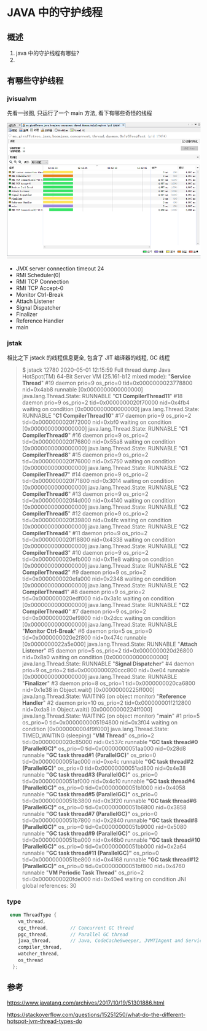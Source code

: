 # JAVA 中的守护线程

## 概述

1.  java 中的守护线程有哪些?
2. 

## 有哪些守护线程

### jvisualvm

先看一张图, 只运行了一个 main 方法, 看下有哪些奇怪的线程

![](./jvisualvm_thread.jpg)

- JMX server connection timeout 24
- RMI Scheduler(0)
- RMI TCP Connection 
- RMI TCP Accept-0
- Monitor Ctrl-Break
- Attach Listener
- Signal Dispatcher
- Finalizer
- Reference Handler
- main

### jstak 



相比之下 jstack 的线程信息更全, 包含了 JIT 编译器的线程, GC 线程

> $ jstack 12780
> 2020-05-01 12:15:59
> Full thread dump Java HotSpot(TM) 64-Bit Server VM (25.161-b12 mixed mode):
> "**Service Thread**" #19 daemon prio=9 os_prio=0 tid=0x0000000023778800 nid=0x4ab8 runnable [0x0000000000000000]
> java.lang.Thread.State: RUNNABLE
> "**C1 CompilerThread11**" #18 daemon prio=9 os_prio=2 tid=0x0000000020f70000 nid=0x4fb4 waiting on condition [0x0000000000000000]
> java.lang.Thread.State: RUNNABLE
> "**C1 CompilerThread10**" #17 daemon prio=9 os_prio=2 tid=0x0000000020f72000 nid=0xbf0 waiting on condition [0x0000000000000000]
> java.lang.Thread.State: RUNNABLE
> "**C1 CompilerThread9**" #16 daemon prio=9 os_prio=2 tid=0x0000000020f76800 nid=0x55a8 waiting on condition [0x0000000000000000]
> java.lang.Thread.State: RUNNABLE
> "**C1 CompilerThread8**" #15 daemon prio=9 os_prio=2 tid=0x0000000020f76000 nid=0x5750 waiting on condition [0x0000000000000000]
> java.lang.Thread.State: RUNNABLE
> "**C2 CompilerThread7**" #14 daemon prio=9 os_prio=2 tid=0x0000000020f71800 nid=0x3014 waiting on condition [0x0000000000000000]
> java.lang.Thread.State: RUNNABLE
> "**C2 CompilerThread6**" #13 daemon prio=9 os_prio=2 tid=0x0000000020f4d000 nid=0x4140 waiting on condition [0x0000000000000000]
> java.lang.Thread.State: RUNNABLE
> "**C2 CompilerThread5**" #12 daemon prio=9 os_prio=2 tid=0x0000000020f39800 nid=0x4fc waiting on condition [0x0000000000000000]
> java.lang.Thread.State: RUNNABLE
> "**C2 CompilerThread4**" #11 daemon prio=9 os_prio=2 tid=0x0000000020f18800 nid=0x4338 waiting on condition [0x0000000000000000]
> java.lang.Thread.State: RUNNABLE
> "**C2 CompilerThread3**" #10 daemon prio=9 os_prio=2 tid=0x0000000020efb000 nid=0x11e8 waiting on condition [0x0000000000000000]
> java.lang.Thread.State: RUNNABLE
> "**C2 CompilerThread2**" #9 daemon prio=9 os_prio=2 tid=0x0000000020efa000 nid=0x2348 waiting on condition [0x0000000000000000]
> java.lang.Thread.State: RUNNABLE
> "**C2 CompilerThread1**" #8 daemon prio=9 os_prio=2 tid=0x0000000020edf000 nid=0x3a1c waiting on condition [0x0000000000000000]
> java.lang.Thread.State: RUNNABLE
> **"C2 CompilerThread0**" #7 daemon prio=9 os_prio=2 tid=0x0000000020ef9800 nid=0x2dcc waiting on condition [0x0000000000000000]
> java.lang.Thread.State: RUNNABLE
> "**Monitor Ctrl-Break**" #6 daemon prio=5 os_prio=0 tid=0x0000000020e2f800 nid=0x474c runnable [0x0000000022a5e000]
> java.lang.Thread.State: RUNNABLE
>   "**Attach Listener**" #5 daemon prio=5 os_prio=2 tid=0x0000000020d26800 nid=0x8a0 waiting on condition [0x0000000000000000]
>   java.lang.Thread.State: RUNNABLE
> "**Signal Dispatcher**" #4 daemon prio=9 os_prio=2 tid=0x0000000020ccc800 nid=0xe04 runnable [0x0000000000000000]
> java.lang.Thread.State: RUNNABLE
> "**Finalizer**" #3 daemon prio=8 os_prio=1 tid=0x0000000020ca6800 nid=0x1e38 in Object.wait() [0x00000000225ff000]
> java.lang.Thread.State: WAITING (on object monitor)
>  "**Reference Handler**" #2 daemon prio=10 os_prio=2 tid=0x000000001f212800 nid=0xda8 in Object.wait() [0x00000000224ff000]
>   java.lang.Thread.State: WAITING (on object monitor)
>   "**main**" #1 prio=5 os_prio=0 tid=0x0000000005194800 nid=0x3f04 waiting on condition [0x0000000004f9f000]
>   java.lang.Thread.State: TIMED_WAITING (sleeping)
> "**VM Thread**" os_prio=2 tid=0x0000000020c85000 nid=0x537c runnable
> **"GC task thread#0 (ParallelGC)"** os_prio=0 tid=0x00000000051aa000 nid=0x28d8 runnable
> **"GC task thread#1 (ParallelGC)**" os_prio=0 tid=0x00000000051ac000 nid=0xe4c runnable
> **"GC task thread#2 (ParallelGC)**" os_prio=0 tid=0x00000000051ad800 nid=0x4e38 runnable
> **"GC task thread#3 (ParallelGC)"** os_prio=0 tid=0x00000000051af000 nid=0x4c10 runnable
> **"GC task thread#4 (ParallelGC)"** os_prio=0 tid=0x00000000051b1000 nid=0x4058 runnable
> **"GC task thread#5 (ParallelGC)"** os_prio=0 tid=0x00000000051b3800 nid=0x3f20 runnable
> **"GC task thread#6 (ParallelGC)"** os_prio=0 tid=0x00000000051b6800 nid=0x3858 runnable
> **"GC task thread#7 (ParallelGC)"** os_prio=0 tid=0x00000000051b7800 nid=0x2840 runnable
> **"GC task thread#8 (ParallelGC)"** os_prio=0 tid=0x00000000051b9000 nid=0x5080 runnable
> **"GC task thread#9 (ParallelGC)"** os_prio=0 tid=0x00000000051ba000 nid=0x46b0 runnable
> **"GC task thread#10 (ParallelGC)"** os_prio=0 tid=0x00000000051bb000 nid=0x2a64 runnable
> **"GC task thread#11 (ParallelGC)"** os_prio=0 tid=0x00000000051be800 nid=0x4168 runnable
> **"GC task thread#12 (ParallelGC)"** os_prio=0 tid=0x00000000051bf800 nid=0x4760 runnable
> "**VM Periodic Task Thread**" os_prio=2 tid=0x0000000020fde000 nid=0x40e4 waiting on condition
> JNI global references: 30



### type

```java
 enum ThreadType {
    vm_thread,
    cgc_thread,        // Concurrent GC thread
    pgc_thread,        // Parallel GC thread
    java_thread,       // Java, CodeCacheSweeper, JVMTIAgent and Service threads.
    compiler_thread,
    watcher_thread,
    os_thread
  };
```

## 参考



 https://www.javatang.com/archives/2017/10/19/51301886.html 

 https://stackoverflow.com/questions/15251250/what-do-the-different-hotspot-jvm-thread-types-do 